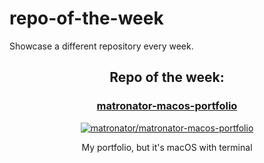 # repo-of-the-week

Showcase a different repository every week.

<!-- start repo of the week -->

<h2 align="center">
  Repo of the week:
</h2>
<h3 align="center"><a href="https://github.com/matronator/matronator-macos-portfolio">matronator-macos-portfolio</a></h3>
<p align="center">
  <a href="https://github.com/matronator/matronator-macos-portfolio">
    <img align="center" src="https://github-readme-stats.vercel.app/api/pin/?username=matronator&repo=matronator-macos-portfolio&title_color=bf1f1f&icon_color=ffbf00&text_color=ffffff&bg_color=100,000000,360428,730517" alt="matronator/matronator-macos-portfolio">
  </a>
</p>
<p align="center">My portfolio, but it's macOS with terminal</p>

<!-- end repo of the week -->
